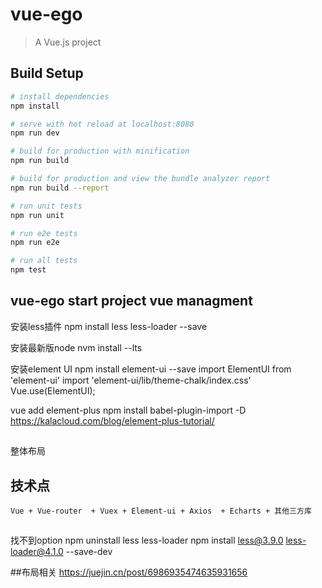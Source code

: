 # vue-ego

> A Vue.js project

## Build Setup

``` bash
# install dependencies
npm install

# serve with hot reload at localhost:8080
npm run dev

# build for production with minification
npm run build

# build for production and view the bundle analyzer report
npm run build --report

# run unit tests
npm run unit

# run e2e tests
npm run e2e

# run all tests
npm test
```

## vue-ego start project vue managment
安装less插件
npm install less less-loader --save

安装最新版node
nvm install --lts

安装element UI
npm install element-ui --save
import ElementUI from 'element-ui' import 'element-ui/lib/theme-chalk/index.css' Vue.use(ElementUI);

vue add element-plus
npm install babel-plugin-import -D
https://kalacloud.com/blog/element-plus-tutorial/
##
整体布局

## 技术点
    Vue + Vue-router  + Vuex + Element-ui + Axios  + Echarts + 其他三方库

##
找不到option
npm uninstall less less-loader
npm install less@3.9.0 less-loader@4.1.0 --save-dev

##布局相关
https://juejin.cn/post/6986935474635931656

